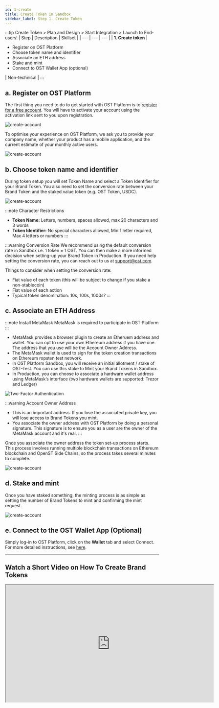 ```yaml
---
id: 1-create
title: Create Token in Sandbox
sidebar_label: Step 1. Create Token
---
```


:::tip Create Token > Plan and Design > Start Integration > Launch to End-users!
| Step | Description | Skillset |
| --- | --- | --- |
| **1. Create token** | <ul><li>Register on OST Platform</li><li>Choose token name and identifier</li><li>Associate an ETH address</li><li>Stake and mint</li><li>Connect to OST Wallet App (optional)</li></ul> | Non-technical |
:::

## a. Register on OST Platform 
The first thing you need to do to get started with OST Platform is to [register for a free account](https://platform.ost.com/sign-up). You will have to activate your account using the activation link sent to you upon registration.

![create-account](/platform/docs/assets/token-setup/register.png)

To optimise your experience on OST Platform, we ask you to provide your company name, whether your product has a mobile application, and the current estimate of your monthly active users.

![create-account](/platform/docs/assets/token-setup/additional_information.png)

## b. Choose token name and identifier
During token setup you will set Token Name and select a Token Identifier for your Brand Token. You also need to set the conversion rate between your Brand Token and the staked value token (e.g. OST Token, USDC).

![create-account](/platform/docs/assets/token-setup/token_setup.png)

:::note Character Restrictions
* **Token Name:** Letters, numbers, spaces allowed, max 20 characters and 3 words
* **Token Identifier:** No special characters allowed, Min 1 letter required, Max 4 letters or numbers
:::

:::warning Conversion Rate
We recommend using the default conversion rate in Sandbox i.e. 1 token = 1 OST. You can then make a more informed decision when setting-up your Brand Token in Production. If you need help setting the conversion rate, you can reach out to us at support@ost.com.

Things to consider when setting the conversion rate:
* Fiat value of each token (this will be subject to change if you stake a non-stablecoin)
* Fiat value of each action
* Typical token denomination: 10s, 100s, 1000s?
:::

## c. Associate an ETH Address

:::note Install MetaMask
MetaMask is required to participate in OST Platform
:::

* MetaMask provides a browser plugin to create an Etheruem address and wallet. You can opt to use your own Ethereum address if you have one. The address that you use will be the Account Owner Address.
* The MetaMask wallet is used to sign for the token creation transactions on Ethereum ropsten test network.
* In OST Platform Sandbox, you will receive an initial allotment / stake of OST-Test. You can use this stake to Mint your Brand Tokens in Sandbox.
* In Production, you can choose to associate a hardware wallet address using MetaMask’s interface (two hardware wallets are supported: Trezor and Ledger)

![Two-Factor Authentication](/platform/docs/assets/token-setup/install_metamask.png)

:::warning Account Owner Address
* This is an important address. If you lose the associated private key, you will lose access to Brand Tokens you mint.
* You associate the owner address with OST Platform by doing a personal signature. This signature is to ensure you as a user are the owner of the MetaMask account and it's real.
:::

Once you associate the owner address the token set-up process starts. This process involves running multiple blockchain transactions on Ethereum blockchain and OpenST Side Chains, so the process takes several minutes to complete.

![create-account](/platform/docs/assets/token-setup/account_setup.png)

## d. Stake and mint
Once you have staked something, the minting process is as simple as setting the number of Brand Tokens to mint and confirming the mint request. 

![create-account](/platform/docs/assets/token-setup/mint_tokens.png)

## e. Connect to the OST Wallet App (Optional)
Simply log-in to OST Platform, click on the **Wallet** tab and select Connect. For more detailed instructions, see [here](/platform/docs/wallet/app/#connect-your-brand-token-to-ost-wallet-app).

<hr>

## Watch a Short Video on How To Create Brand Tokens

<div align="center">
    <iframe width="680" height="384"
        src="https://www.youtube.com/embed/zF7DHOYvmi0">
    </iframe>
</div>
<br>
